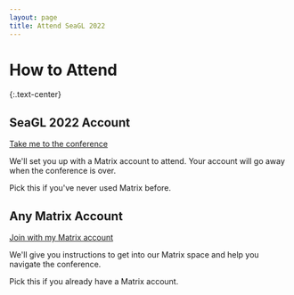 ```yaml
---
layout: page
title: Attend SeaGL 2022
---
```


<div class="row"><div class="col col-md-10 col-md-offset-1" markdown="1">

# How to Attend
{:.text-center}

<div class="row" style="margin-bottom: 1em;margin-top: 2em;">
  <div class="col col-sm-6 col-md-5 col-md-offset-1 col-lg-4 col-lg-offset-2">
    <div class="panel panel-primary text-center">
      <div class="panel-heading"><h2 class="panel-title">SeaGL 2022 Account</h2></div>
      <div class="panel-body">
        <p><a class="btn btn-primary btn-large" href="/attend-ephemeral">Take me to the conference</a></p>
        <p>We'll set you up with a Matrix account to attend. Your account will go away when the conference is over.</p>
        <p>Pick this if you've never used Matrix before.</p>
      </div>
    </div>
  </div>
  <div class="col col-sm-6 col-md-5 col-lg-4">
    <div class="panel panel-primary text-center">
      <div class="panel-heading"><h2 class="panel-title">Any Matrix Account</h2></div>
      <div class="panel-body">
        <p><a class="btn btn-primary btn-large" href="attend-existing">Join with my Matrix account</a></p>
        <p>We'll give you instructions to get into our Matrix space and help you navigate the conference.</p>
        <p>Pick this if you already have a Matrix account.</p>
      </div>
    </div>
  </div>
</div>
